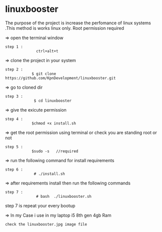 # linuxbooster

The purpose of the project is increase the perfomance of linux systems .This method is works linux only. Root permission required

=> open the terminal window

    step 1 :
                  ctrl+alt+t

=> clone the project in your system

    step 2 :
                $ git clone https://github.com/KpnDevelopment/linuxbooster.git

=> go to cloned dir

    step 3 :
                 $ cd linuxbooster

=> give the exicute permission

    step 4 :
                $chmod +x install.sh

=> get the root permission using terminal or check you are standing root or not

    step 5 :
                $sudo -s   //required

=> run the following command for install requirements

    step 6 :
                 # ./install.sh

=> after requirements install then run the following commands

    step 7 :
                  # bash  ./linuxbooster.sh

step 7 is repeat your every bootup

=> In my Case i use in my laptop i5 8th gen 4gb Ram

    check the linuxbooster.jpg image file
